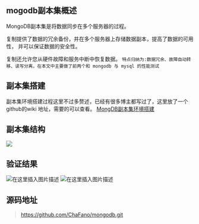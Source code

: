 ## mogodb副本集概述

MongoDB副本集是将数据同步在多个服务器的过程。

复制提供了数据的冗余备份，并在多个服务器上存储数据副本，提高了数据的可用性， 并可以保证数据的安全性。

复制还允许您从硬件故障和服务中断中恢复数据。
`特点归纳为:数据冗余、故障自动转移、读写分离，在本文中主要做了前两个和 mongodb 与 mysql 的性能测试`

## 副本集搭建

副本集环境搭建过程这里不过多赘述，已经有很多博主都写过了，这里放了一个github的wiki 地址，需要的可以查看。
<a href="https://github.com/ChaFano/mongodb/wiki/MongDB%E5%89%AF%E6%9C%AC%E9%9B%86%E7%8E%AF%E5%A2%83%E6%90%AD%E5%BB%BA">MongDB副本集环境搭建</a>

## 副本集结构

<div>
<image src="https://img-blog.csdnimg.cn/b0789ea2ae884b18803faf63ff25ce8a.png#pic_center"/>
</div>


## 验证结果

![在这里插入图片描述](https://img-blog.csdnimg.cn/914c3de593d24929816251436796d153.png#pic_center)
![在这里插入图片描述](https://img-blog.csdnimg.cn/469e762509774b35811b1a7806d1adb7.png#pic_center)



## 源码地址

>https://github.com/ChaFano/mongodb.git

